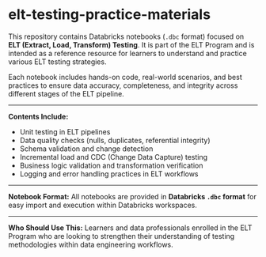 # elt-testing-practice-materials
This repository contains Databricks notebooks (`.dbc` format) focused on **ELT (Extract, Load, Transform) Testing**. It is part of the ELT Program and is intended as a reference resource for learners to understand and practice various ELT testing strategies.

Each notebook includes hands-on code, real-world scenarios, and best practices to ensure data accuracy, completeness, and integrity across different stages of the ELT pipeline.

---

**Contents Include:**

* Unit testing in ELT pipelines
* Data quality checks (nulls, duplicates, referential integrity)
* Schema validation and change detection
* Incremental load and CDC (Change Data Capture) testing
* Business logic validation and transformation verification
* Logging and error handling practices in ELT workflows

---

**Notebook Format:**
All notebooks are provided in **Databricks `.dbc` format** for easy import and execution within Databricks workspaces.

---

**Who Should Use This:**
Learners and data professionals enrolled in the ELT Program who are looking to strengthen their understanding of testing methodologies within data engineering workflows.
